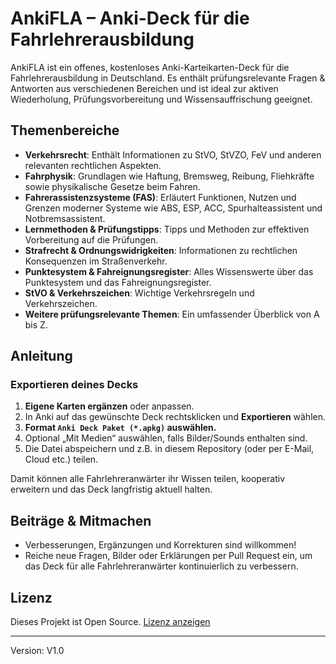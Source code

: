 # AnkiFLA – Anki-Deck für die Fahrlehrerausbildung

AnkiFLA ist ein offenes, kostenloses Anki-Karteikarten-Deck für die Fahrlehrerausbildung in Deutschland. Es enthält prüfungsrelevante Fragen & Antworten aus verschiedenen Bereichen und ist ideal zur aktiven Wiederholung, Prüfungsvorbereitung und Wissensauffrischung geeignet.

## Themenbereiche

- **Verkehrsrecht**: Enthält Informationen zu StVO, StVZO, FeV und anderen relevanten rechtlichen Aspekten.
- **Fahrphysik**: Grundlagen wie Haftung, Bremsweg, Reibung, Fliehkräfte sowie physikalische Gesetze beim Fahren.
- **Fahrerassistenzsysteme (FAS)**: Erläutert Funktionen, Nutzen und Grenzen moderner Systeme wie ABS, ESP, ACC, Spurhalteassistent und Notbremsassistent.
- **Lernmethoden & Prüfungstipps**: Tipps und Methoden zur effektiven Vorbereitung auf die Prüfungen.
- **Strafrecht & Ordnungswidrigkeiten**: Informationen zu rechtlichen Konsequenzen im Straßenverkehr.
- **Punktesystem & Fahreignungsregister**: Alles Wissenswerte über das Punktesystem und das Fahreignungsregister.
- **StVO & Verkehrszeichen**: Wichtige Verkehrsregeln und Verkehrszeichen.
- **Weitere prüfungsrelevante Themen**: Ein umfassender Überblick von A bis Z.

## Anleitung

### Exportieren deines Decks

1. **Eigene Karten ergänzen** oder anpassen.
2. In Anki auf das gewünschte Deck rechtsklicken und **Exportieren** wählen.
3. **Format `Anki Deck Paket (*.apkg)` auswählen.**
4. Optional „Mit Medien“ auswählen, falls Bilder/Sounds enthalten sind.
5. Die Datei abspeichern und z.B. in diesem Repository (oder per E-Mail, Cloud etc.) teilen.

Damit können alle Fahrlehreranwärter ihr Wissen teilen, kooperativ erweitern und das Deck langfristig aktuell halten.

## Beiträge & Mitmachen

- Verbesserungen, Ergänzungen und Korrekturen sind willkommen!
- Reiche neue Fragen, Bilder oder Erklärungen per Pull Request ein, um das Deck für alle Fahrlehreranwärter kontinuierlich zu verbessern.

## Lizenz

Dieses Projekt ist Open Source. [Lizenz anzeigen](LICENSE)

---

Version: V1.0
